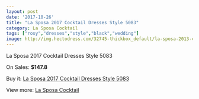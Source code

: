 ```yaml
---
layout: post
date: '2017-10-26'
title: "La Sposa 2017 Cocktail Dresses Style 5083"
category: La Sposa Cocktail
tags: ["rosy","dresses","style","black","wedding"]
image: http://img.hectodress.com/32745-thickbox_default/la-sposa-2013-cocktail-dresses-style-5083.jpg
---
```

La Sposa 2017 Cocktail Dresses Style 5083

On Sales: **$147.8**
<a href="https://www.hectodress.com/la-sposa-cocktail/15006-la-sposa-2013-cocktail-dresses-style-5083.html"><amp-img layout="responsive" width="600" height="600" src="//img.hectodress.com/32745-thickbox_default/la-sposa-2013-cocktail-dresses-style-5083.jpg" alt="La Sposa 2017 Cocktail Dresses Style 5083 0" /></a>

Buy it: [La Sposa 2017 Cocktail Dresses Style 5083](https://www.hectodress.com/la-sposa-cocktail/15006-la-sposa-2013-cocktail-dresses-style-5083.html "La Sposa 2017 Cocktail Dresses Style 5083")

View more: [La Sposa Cocktail](https://www.hectodress.com/269-la-sposa-cocktail "La Sposa Cocktail")